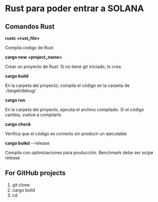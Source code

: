 <h1>Rust para poder entrar a SOLANA</h1>

<h2>Comandos Rust</h2>

<strong>rustc <rust_file></strong>
<p>Compila código de Rust</p>

<strong>cargo new <project_name></strong>
<p>Crear un proyecto de Rust. Si no tiene git iniciado, lo crea.</p>

<strong>cargo build</strong>
<p>En la carpeta del proyecto, compila el código en la carpeta de ./target/debug/<project_name></p>

<strong>cargo run</strong>
<p>En la carpeta del proyecto, ejecuta el archivo compilado. Si el código cambia, vuelve a compilarlo</p>

<strong>cargo check</strong>
<p>Verifica que el código es correcto sin producir un ejecutable</p>

<strong>cargo buikd</strong> --release
<p>Compila con optimizaciones para producción. Benchmark debe ser so/pe release</p>

<h2>For GitHub projects</h2>
<ol>
    <li>git clone <project_url></li>
    <li>cargo build</li>
    <li>cd <project_path></li>
</ol>